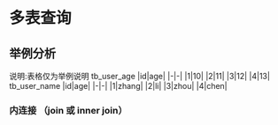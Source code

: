 # 多表查询

## 举例分析
说明:表格仅为举例说明
tb_user_age
|id|age|
|-|-|
|1|10|
|2|11|
|3|12|
|4|13|
tb_user_name
|id|age|
|-|-|
|1|zhang|
|2|li|
|3|zhou|
|4|chen|

### 内连接 （join 或 inner join）

